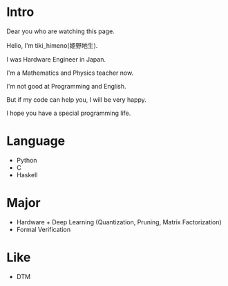 # Intro
Dear you who are watching this page.

Hello, I'm tiki_himeno(姫野地生).

I was Hardware Engineer in Japan.

I'm a Mathematics and Physics teacher now.

I'm not good at Programming and English.

But if my code can help you, I will be very happy.

I hope you have a special programming life.

# Language
- Python
- C
- Haskell

# Major
- Hardware + Deep Learning (Quantization, Pruning, Matrix Factorization)
- Formal Verification

# Like
- DTM
